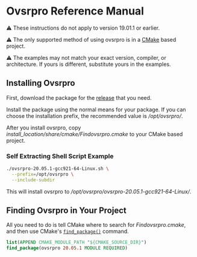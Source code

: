 # Ovsrpro Reference Manual

⚠️ These instructions do not apply to version 19.01.1 or earlier.

⚠️ The only supported method of using ovsrpro is in a
[CMake](https://cmake.org) based project.

⚠️ The examples may not match your exact version, compiler, or architecture.
If yours is different, substitute yours in the examples.

## Installing Ovsrpro

First, download the package for the
[release](https://github.com/distributePro/ovsrpro/releases) that you need.

Install the package using the normal means for your package. If you can
choose the installation prefix, the recommended value is */opt/ovsrpro/*.

After you install ovsrpro, copy
*install_location/share/cmake/Findovsrpro.cmake* to your CMake based project.

### Self Extracting Shell Script Example

```bash
./ovsrpro-20.05.1-gcc921-64-Linux.sh \
  --prefix=/opt/ovsrpro \
  --include-subdir
```

This will install ovsrpro to */opt/ovsrpro/ovsrpro-20.05.1-gcc921-64-Linux/*.

## Finding Ovsrpro in Your Project

All you need to do is tell CMake where to search for *Findovsrpro.cmake*, and
then use CMake's
[`find_package()`](https://cmake.org/cmake/help/latest/command/find_package.html)
command.

```cmake
list(APPEND CMAKE_MODULE_PATH "${CMAKE_SOURCE_DIR}")
find_package(ovsrpro 20.05.1 MODULE REQUIRED)
```
